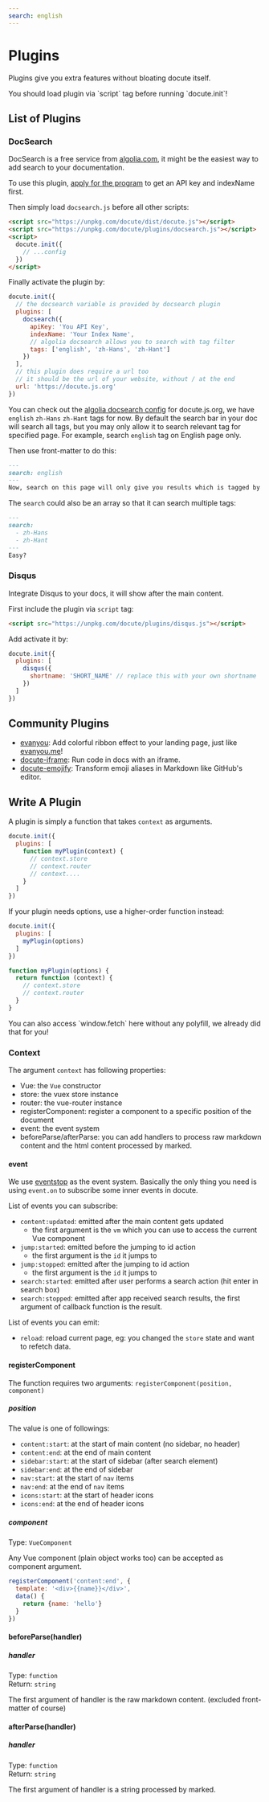 ```yaml
---
search: english
---
```


# Plugins

Plugins give you extra features without bloating docute itself.

<p class="warning">
  You should load plugin via `script` tag before running `docute.init`!
</p>

## List of Plugins

### DocSearch

DocSearch is a free service from [algolia.com](http://algolia.com), it might be the easiest way to add search to your documentation.

To use this plugin, [apply for the program](https://community.algolia.com/docsearch/) to get an API key and indexName first. 

Then simply load `docsearch.js` before all other scripts:

```html
<script src="https://unpkg.com/docute/dist/docute.js"></script>
<script src="https://unpkg.com/docute/plugins/docsearch.js"></script>
<script>
  docute.init({
    // ...config
  })
</script>
```

Finally activate the plugin by:

```js
docute.init({
  // the docsearch variable is provided by docsearch plugin
  plugins: [
    docsearch({
      apiKey: 'You API Key',
      indexName: 'Your Index Name',
      // algolia docsearch allows you to search with tag filter
      tags: ['english', 'zh-Hans', 'zh-Hant']
    })
  ],
  // this plugin does require a url too
  // it should be the url of your website, without / at the end
  url: 'https://docute.js.org'
})
```

You can check out the [algolia docsearch config](https://github.com/algolia/docsearch-configs/blob/master/configs/docute.json) for docute.js.org, we have `english` `zh-Hans` `zh-Hant` tags for now. By default the search bar in your doc will search all tags, but you may only allow it to search relevant tag for specified page. For example, search `english` tag on English page only.

Then use front-matter to do this:

```markdown
---
search: english
---
Now, search on this page will only give you results which is tagged by `english`
```

The `search` could also be an array so that it can search multiple tags:

```markdown
---
search: 
  - zh-Hans
  - zh-Hant
---
Easy?
```

### Disqus

Integrate Disqus to your docs, it will show after the main content.

First include the plugin via `script` tag:

```html
<script src="https://unpkg.com/docute/plugins/disqus.js"></script>
```

Add activate it by:

```js
docute.init({
  plugins: [
    disqus({
      shortname: 'SHORT_NAME' // replace this with your own shortname
    })
  ]
})
```

## Community Plugins

- [evanyou](https://github.com/egoist/docute-evanyou): Add colorful ribbon effect to your landing page, just like [evanyou.me](http://evanyou.me)!
- [docute-iframe](https://github.com/egoist/docute-iframe): Run code in docs with an iframe.
- [docute-emojify](https://github.com/hkwu/docute-emojify): Transform emoji aliases in Markdown like GitHub's editor.

## Write A Plugin

A plugin is simply a function that takes `context` as arguments.

```js
docute.init({
  plugins: [
    function myPlugin(context) {
      // context.store
      // context.router
      // context....
    }
  ]
})
```

If your plugin needs options, use a higher-order function instead:

```js
docute.init({
  plugins: [
    myPlugin(options)
  ]
})

function myPlugin(options) {
  return function (context) {
    // context.store
    // context.router
  }
}
```

<p class="tip">
  You can also access `window.fetch` here without any polyfill, we already did that for you!
</p>

### Context

The argument `context` has following properties:

- Vue: the `Vue` constructor
- store: the vuex store instance
- router: the vue-router instance
- registerComponent: register a component to a specific position of the document
- event: the event system
- beforeParse/afterParse: you can add handlers to process raw markdown content and the html content processed by marked.

#### event

We use [eventstop](https://github.com/egoist/eventstop) as the event system. Basically the only thing you need is using `event.on` to subscribe some inner events in docute.

List of events you can subscribe:

- `content:updated`: emitted after the main content gets updated
  - the first argument is the `vm` which you can use to access the current Vue component
- `jump:started`: emitted before the jumping to id action
  - the first argument is the `id` it jumps to
- `jump:stopped`: emitted after the jumping to id action
  - the first argument is the `id` it jumps to
- `search:started`: emitted after user performs a search action (hit enter in search box)
- `search:stopped`: emitted after app received search results, the first argument of callback function is the result.

List of events you can emit:

- `reload`: reload current page, eg: you changed the `store` state and want to refetch data.

#### registerComponent

The function requires two arguments: `registerComponent(position, component)`

##### position

The value is one of followings:

- `content:start`: at the start of main content (no sidebar, no header)
- `content:end`: at the end of main content
- `sidebar:start`: at the start of sidebar (after search element)
- `sidebar:end`: at the end of sidebar
- `nav:start`: at the start of `nav` items
- `nav:end`: at the end of `nav` items
- `icons:start`: at the start of header icons
- `icons:end`: at the end of header icons

##### component

Type: `VueComponent`

Any Vue component (plain object works too) can be accepted as component argument.

```js
registerComponent('content:end', {
  template: '<div>{{name}}</div>',
  data() {
    return {name: 'hello'}
  }
})
```

#### beforeParse(handler)

##### handler

Type: `function`<br>
Return: `string`

The first argument of handler is the raw markdown content. (excluded front-matter of course)

#### afterParse(handler)

##### handler

Type: `function`<br>
Return: `string`

The first argument of handler is a string processed by marked.


